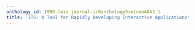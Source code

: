 ```yaml
---
anthology_id: 1990.tois_journal-ir0anthology0volumeA8A3.1
title: 'ITS: A Tool for Rapidly Developing Interactive Applications'
---
```


